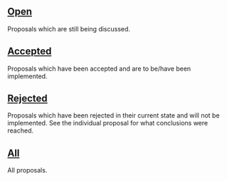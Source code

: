 ## [Open](https://github.com/zig-lang/zig/issues?utf8=%E2%9C%93&q=is%3Aissue%20is%3Aopen%20label%3Aproposal%20-label%3Aaccepted%20-label%3Arejected)

Proposals which are still being discussed.

## [Accepted](https://github.com/zig-lang/zig/issues?utf8=%E2%9C%93&q=is%3Aissue%20label%3Aproposal%20label%3Aaccepted)

Proposals which have been accepted and are to be/have been implemented.

## [Rejected](https://github.com/zig-lang/zig/issues?[utf8=%E2%9C%93&q=is%3Aissue%20label%3Aproposal%20label%3Arejected)

Proposals which have been rejected in their current state and will not be implemented. See the individual proposal for what conclusions were reached.

## [All](https://github.com/zig-lang/zig/issues?utf8=%E2%9C%93&q=is%3Aissue%20label%3Aproposal%20)

All proposals.